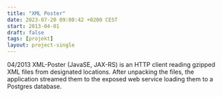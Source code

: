 ```yaml
---
title: "XML Poster"
date: 2023-07-20 09:08:42 +0200 CEST
start: 2013-04-01
draft: false
tags: [projekt]
layout: project-single
---
```


04/2013 XML-Poster (JavaSE, JAX-RS) is an HTTP client reading gzipped XML files from designated locations. After unpacking the files, the application streamed them to the exposed web service loading them to a Postgres database.
